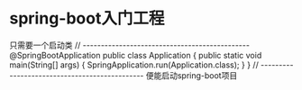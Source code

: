 # spring-boot入门工程
只需要一个启动类
// ----------------------------------------------
@SpringBootApplication
public class Application {
	public static void main(String[] args) {
		SpringApplication.run(Application.class);
	}
}
// ----------------------------------------------
便能启动spring-boot项目